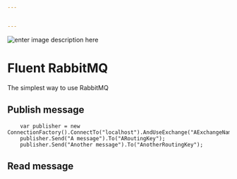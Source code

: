 ```yaml
---


---
```


<p><img src="https://www.rabbitmq.com/img/RabbitMQ-logo.svg" alt="enter image description here"></p>
<h1 id="fluent-rabbitmq">Fluent RabbitMQ</h1>
<p>The simplest way to use RabbitMQ</p>
<h2 id="publish-message">Publish message</h2>
<pre><code>    var publisher = new ConnectionFactory().ConnectTo("localhost").AndUseExchange("AExchangeName").OfType(ExchangeType.Direct).GetPublisher();
    publisher.Send("A message").To("ARoutingKey");
    publisher.Send("Another message").To("AnotherRoutingKey");
</code></pre>
<h2 id="read-message">Read message</h2>

